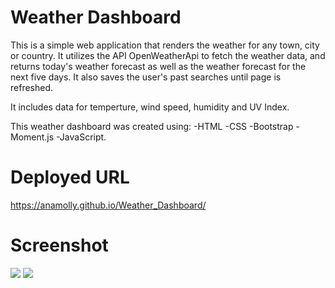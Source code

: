 # Weather Dashboard

This is a simple web application that renders the weather for any town, city or country. It utilizes the API OpenWeatherApi to fetch the weather data, and returns today's weather forecast as well as the weather forecast for the next five days. It also saves the user's past searches until page is refreshed.

It includes data for temperture, wind speed, humidity and UV Index.

This weather dashboard was created using: 
-HTML
-CSS
-Bootstrap
-Moment.js 
-JavaScript. 


# Deployed URL
https://anamolly.github.io/Weather_Dashboard/


# Screenshot
![](./assets/images/Screenshot.png)
![](./assets/images/Screenshot2.png)





